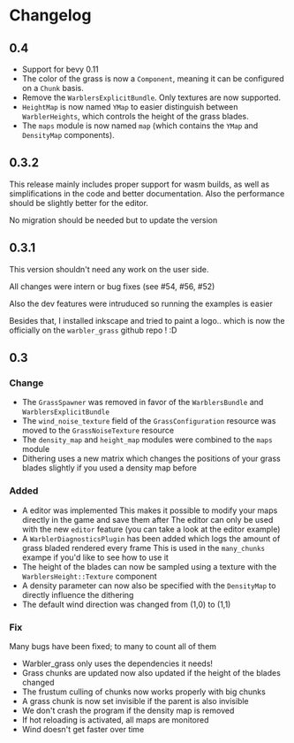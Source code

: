 # Changelog
## 0.4
* Support for bevy 0.11
* The color of the grass is now a `Component`, meaning it can be configured on a `Chunk` basis.
* Remove the `WarblersExplicitBundle`. Only textures are now supported.
* `HeightMap` is now named `YMap` to easier distinguish between `WarblerHeights`, which controls the height of the grass blades.
* The `maps` module is now named `map` (which contains the `YMap` and `DensityMap` components). 
## 0.3.2
This release mainly includes proper support for wasm builds,
as well as simplifications in the code and better documentation.
Also the performance should be slightly better for the editor.

No migration should be needed but to update the version

## 0.3.1
This version shouldn't need any work on the user side.

All changes were intern or bug fixes (see #54, #56, #52)

Also the dev features were intruduced so running the examples is easier

Besides that, I installed inkscape and tried to paint a logo.. which is now the officially on the `warbler_grass` github repo ! :D

## 0.3
### Change
* The `GrassSpawner` was removed in favor of the `WarblersBundle` and `WarblersExplicitBundle`
* The `wind_noise_texture` field of the `GrassConfiguration` resource was moved to the `GrassNoiseTexture` resource
* The `density_map` and `height_map` modules were combined to the `maps` module
* Dithering uses a new matrix which changes the positions of your grass blades slightly if you used a density map before

### Added
* A editor was implemented
This makes it possible to modify your maps directly in the game and save them after
The editor can only be used with the new `editor` feature (you can take a look at the editor example)
* A `WarblerDiagnosticsPlugin` has been added which logs the amount of grass bladed rendered every frame
This is used in the `many_chunks` exampe if you'd like to see how to use it
* The height of the blades can now be sampled using a texture with the `WarblersHeight::Texture` component
* A density parameter can now also be specified with the `DensityMap` to directly influence the dithering
* The default wind direction was changed from (1,0) to (1,1)

### Fix
Many bugs have been fixed; to many to count all of them
* Warbler_grass only uses the dependencies it needs!
* Grass chunks are updated now also updated if the height of the blades changed
* The frustum culling of chunks now works properly with big chunks
* A grass chunk is now set invisible if the parent is also invisible
* We don't crash the program if the density map is removed
* If hot reloading is activated, all maps are monitored
* Wind doesn't get faster over time
